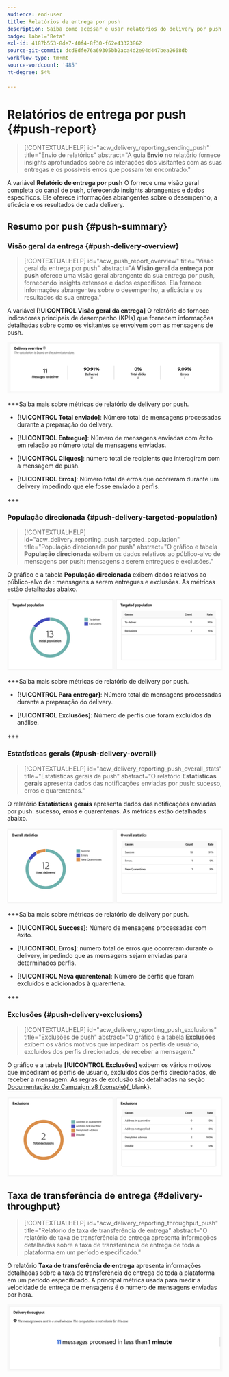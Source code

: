 ```yaml
---
audience: end-user
title: Relatórios de entrega por push
description: Saiba como acessar e usar relatórios do delivery por push
badge: label="Beta"
exl-id: 4187b553-8de7-40f4-8f30-f62e43323862
source-git-commit: dcd8dfe76a69305bb2aca4d2e94d447bea2668db
workflow-type: tm+mt
source-wordcount: '485'
ht-degree: 54%

---
```


# Relatórios de entrega por push {#push-report}

>[!CONTEXTUALHELP]
>id="acw_delivery_reporting_sending_push"
>title="Envio de relatórios"
>abstract="A guia **Envio** no relatório fornece insights aprofundados sobre as interações dos visitantes com as suas entregas e os possíveis erros que possam ter encontrado."

A variável **Relatório de entrega por push** O fornece uma visão geral completa do canal de push, oferecendo insights abrangentes e dados específicos. Ele oferece informações abrangentes sobre o desempenho, a eficácia e os resultados de cada delivery.

## Resumo por push {#push-summary}

### Visão geral da entrega {#push-delivery-overview}

>[!CONTEXTUALHELP]
>id="acw_push_report_overview"
>title="Visão geral da entrega por push"
>abstract="A **Visão geral da entrega por push** oferece uma visão geral abrangente da sua entrega por push, fornecendo insights extensos e dados específicos. Ela fornece informações abrangentes sobre o desempenho, a eficácia e os resultados da sua entrega."

A variável **[!UICONTROL Visão geral da entrega]** O relatório do fornece indicadores principais de desempenho (KPIs) que fornecem informações detalhadas sobre como os visitantes se envolvem com as mensagens de push.

![](assets/reporting_push_3.png)

+++Saiba mais sobre métricas de relatório de delivery por push.

* **[!UICONTROL Total enviado]**: Número total de mensagens processadas durante a preparação do delivery.

* **[!UICONTROL Entregue]**: Número de mensagens enviadas com êxito em relação ao número total de mensagens enviadas.

* **[!UICONTROL Cliques]**: número total de recipients que interagiram com a mensagem de push.

* **[!UICONTROL Erros]**: Número total de erros que ocorreram durante um delivery impedindo que ele fosse enviado a perfis.

+++

### População direcionada  {#push-delivery-targeted-population}

>[!CONTEXTUALHELP]
>id="acw_delivery_reporting_push_targeted_population"
>title="População direcionada por push"
>abstract="O gráfico e tabela **População direcionada** exibem os dados relativos ao público-alvo de mensagens por push: mensagens a serem entregues e exclusões."

O gráfico e a tabela **População direcionada** exibem dados relativos ao público-alvo de : mensagens a serem entregues e exclusões. As métricas estão detalhadas abaixo.

![](assets/reporting_push_4.png)

+++Saiba mais sobre métricas de relatório de delivery por push.

* **[!UICONTROL Para entregar]**: Número total de mensagens processadas durante a preparação do delivery.

* **[!UICONTROL Exclusões]**: Número de perfis que foram excluídos da análise.

+++

### Estatísticas gerais  {#push-delivery-overall}


>[!CONTEXTUALHELP]
>id="acw_delivery_reporting_push_overall_stats"
>title="Estatísticas gerais de push"
>abstract="O relatório **Estatísticas gerais** apresenta dados das notificações enviadas por push: sucesso, erros e quarentenas."

O relatório **Estatísticas gerais** apresenta dados das notificações enviadas por push: sucesso, erros e quarentenas. As métricas estão detalhadas abaixo.

![](assets/reporting_push_5.png)

+++Saiba mais sobre métricas de relatório de delivery por push.

* **[!UICONTROL Success]**: Número de mensagens processadas com êxito.

* **[!UICONTROL Erros]**: número total de erros que ocorreram durante o delivery, impedindo que as mensagens sejam enviadas para determinados perfis.

* **[!UICONTROL Nova quarentena]**: Número de perfis que foram excluídos e adicionados à quarentena.

+++

### Exclusões {#push-delivery-exclusions}


>[!CONTEXTUALHELP]
>id="acw_delivery_reporting_push_exclusions"
>title="Exclusões de push"
>abstract="O gráfico e a tabela **Exclusões** exibem os vários motivos que impediram os perfis de usuário, excluídos dos perfis direcionados, de receber a mensagem."

O gráfico e a tabela **[!UICONTROL Exclusões]** exibem os vários motivos que impediram os perfis de usuário, excluídos dos perfis direcionados, de receber a mensagem. As regras de exclusão são detalhadas na seção [Documentação do Campaign v8 (console)](https://experienceleague.adobe.com/docs/campaign/campaign-v8/send/failures/delivery-failures.html#push-error-types){_blank}.


![](assets/reporting_push_6.png)

## Taxa de transferência de entrega {#delivery-throughput}

>[!CONTEXTUALHELP]
>id="acw_delivery_reporting_throughput_push"
>title="Relatório de taxa de transferência de entrega"
>abstract="O relatório de taxa de transferência de entrega apresenta informações detalhadas sobre a taxa de transferência de entrega de toda a plataforma em um período especificado."

O relatório **Taxa de transferência de entrega** apresenta informações detalhadas sobre a taxa de transferência de entrega de toda a plataforma em um período especificado. A principal métrica usada para medir a velocidade de entrega de mensagens é o número de mensagens enviadas por hora.

![](assets/reporting_push_2.png)
